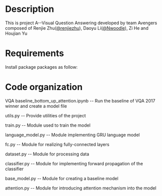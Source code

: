 Description
===========

This is project A--Visual Question Answering developed by team Avengers composed of Renjie Zhu([@renjiezhu](https://github.com/renjiezhu)), Daoyu Li([@Nwoodle](https://github.com/Nwoodle)), Zi He and Houjian Yu

Requirements
============

Install package packages as follow:


Code organization
=================

VQA baseline_bottom_up_attention.ipynb -- Run the baseline of VQA 2017 winner and create a model file

utils.py -- Provide utilities of the project

train.py -- Module used to train the model

language_model.py -- Module implementing GRU language model

fc.py -- Module for realizing fully-connected layers

dataset.py -- Module for processing data

classifier.py -- Module for implementing forward propagation of the classifier

base_model.py -- Module for creating a baseline model

attention.py -- Module for introducing attention mechanism into the model 
